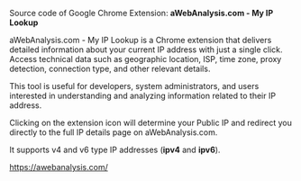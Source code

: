 Source code of Google Chrome Extension: **aWebAnalysis.com - My IP Lookup**

aWebAnalysis.com - My IP Lookup is a Chrome extension that delivers detailed information about your current IP address with just a single click. Access technical data such as geographic location, ISP, time zone, proxy detection, connection type, and other relevant details.

This tool is useful for developers, system administrators, and users interested in understanding and analyzing information related to their IP address.

Clicking on the extension icon will determine your Public IP and redirect you directly to the full IP details page on aWebAnalysis.com.

It supports v4 and v6 type IP addresses (**ipv4** and **ipv6**).

https://awebanalysis.com/
